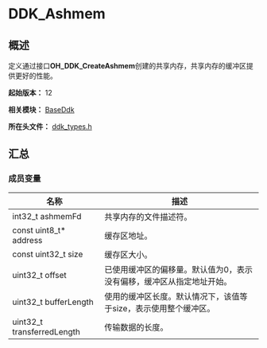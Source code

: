 # DDK_Ashmem

## 概述

定义通过接口<b>OH_DDK_CreateAshmem</b>创建的共享内存，共享内存的缓冲区提供更好的性能。

**起始版本：** 12

**相关模块：** [BaseDdk](capi-baseddk.md)

**所在头文件：** [ddk_types.h](capi-ddk-types-h.md)

## 汇总

### 成员变量

| 名称 | 描述 |
| -- | -- |
| int32_t ashmemFd | 共享内存的文件描述符。 |
| const uint8_t* address | 缓存区地址。 |
| const uint32_t size | 缓存区大小。 |
| uint32_t offset | 已使用缓冲区的偏移量。默认值为0，表示没有偏移，缓冲区从指定地址开始。 |
| uint32_t bufferLength | 使用的缓冲区长度。默认情况下，该值等于size，表示使用整个缓冲区。 |
| uint32_t transferredLength | 传输数据的长度。 |


